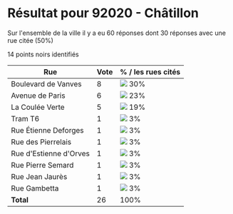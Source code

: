 # Résultat pour 92020 - Châtillon

Sur l'ensemble de la ville il y a eu 60 réponses dont 30 réponses avec une rue citée (50%)

14 points noirs identifiés

| Rue | Vote | % / les rues cités|
|-----|------|-------------------|
| Boulevard de Vanves | 8 | <img src="../../img/bar_30.gif" />&nbsp;30%|
| Avenue de Paris | 6 | <img src="../../img/bar_23.gif" />&nbsp;23%|
| La Coulée Verte | 5 | <img src="../../img/bar_19.gif" />&nbsp;19%|
| Tram T6 | 1 | <img src="../../img/bar_3.gif" />&nbsp;3%|
| Rue Étienne Deforges | 1 | <img src="../../img/bar_3.gif" />&nbsp;3%|
| Rue des Pierrelais | 1 | <img src="../../img/bar_3.gif" />&nbsp;3%|
| Rue d'Estienne d'Orves | 1 | <img src="../../img/bar_3.gif" />&nbsp;3%|
| Rue Pierre Semard | 1 | <img src="../../img/bar_3.gif" />&nbsp;3%|
| Rue Jean Jaurès | 1 | <img src="../../img/bar_3.gif" />&nbsp;3%|
| Rue Gambetta | 1 | <img src="../../img/bar_3.gif" />&nbsp;3%|
| **Total** | 26 | 100%|
